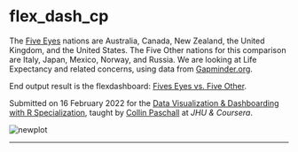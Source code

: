 # flex_dash_cp


The [Five Eyes](https://en.wikipedia.org/wiki/Five_Eyes)  nations are Australia, Canada, New Zealand, the United Kingdom, and the United States. The Five Other nations for this comparison are Italy, Japan, Mexico, Norway, and Russia. We are looking at Life Expectancy and related concerns, using data from [Gapminder.org](https://www.gapminder.org/data/).


End output result is the flexdashboard: [Fives Eyes vs. Five Other](https://rpubs.com/Thom_JH/five_eyes).


Submitted on 16 February 2022 for the [Data Visualization & Dashboarding with R Specialization](https://www.coursera.org/specializations/jhu-data-visualization-dashboarding-with-r), taught by [Collin Paschall](https://www.coursera.org/instructor/collinpaschall) at <em>JHU & Coursera</em>.



![newplot](https://user-images.githubusercontent.com/12042357/154091603-9b405123-c2dd-4647-8bfd-ff5758c71cd0.png)

<hr />
